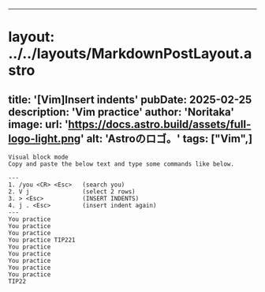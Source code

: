 
---
# layout: ../../layouts/MarkdownPostLayout.astro
title: '[Vim]Insert indents'
pubDate: 2025-02-25
description: 'Vim practice'
author: 'Noritaka'
image:
    url: 'https://docs.astro.build/assets/full-logo-light.png'
    alt: 'Astroのロゴ。'
tags: ["Vim",]
---


```
Visual block mode
Copy and paste the below text and type some commands like below.

---
1. /you <CR> <Esc>   (search you)
2. V j               (select 2 rows)
3. > <Esc>           (INSERT INDENTS)
4. j . <Esc>         (insert indent again)
---
You practice 
You practice 
You practice 
You practice TIP221 
You practice 
You practice 
You practice 
You practice
You practice
TIP22
```
